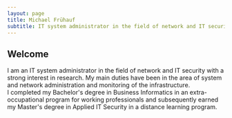 ```yaml
---
layout: page
title: Michael Frühauf
subtitle: IT system administrator in the field of network and IT security, M.Sc. in Applied IT Security
---
```


## Welcome
I am an IT system administrator in the field of network and IT security with a strong interest in research. My main duties have been in the area of system and network administration and monitoring of the infrastructure.  
I completed my Bachelor's degree in Business Informatics in an extra-occupational program for working professionals and subsequently earned my Master's degree in Applied IT Security in a distance learning program.
